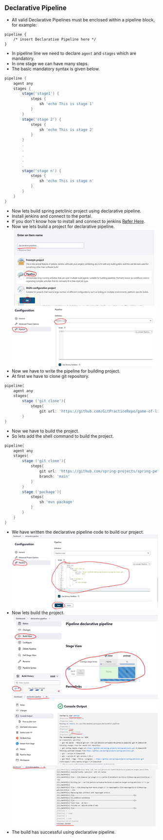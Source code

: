 Declarative Pipeline
--------------------

* All valid Declarative Pipelines must be enclosed within a pipeline block, for example:
```
pipeline {
    /* insert Declarative Pipeline here */
}
```
* In pipeline line we need to declare `agent` and `stages` which are mandatory.
* In one stage we can have many steps.
* The basic mandatory syntax is given below.
```groovy
pipeline {
    agent any 
    stages {
        stage('stage1') {
            steps {
                sh 'echo This is stage 1'
            }
        }
        stage('stage 2') {
            steps {
                sh 'echo This is stage 2'
            }
        }
        .
        .
        .
        .
        .
        stage('stage n') {
            steps {
                sh 'echo This is stage n'
            }
        }
    }
}
```
* Now lets build spring petclinic project using declarative pipeline.
* Install jenkins and connect to the portal.
* If you don't know how to install and connect to jenkins  [Refer Here](../jenkins-Install.md).
* Now we lets build a project for declarative pipeline.
![preview](../Images/Jenkins137.png)
![preview](../Images/Jenkins138.png)
* Now we have to write the pipeline for building project.
* At first we have to clone git repository.
```groovy
pipeline{
    agent any
    stages{
        stage ('git clone'){
            steps{
                git url: 'https://github.com/GitPracticeRepo/game-of-life.git'}
        }
}
```
* Now we have to build the project.
* So lets add the shell command to build the project.
```groovy
pipeline{
    agent any
    stages{
        stage ('git clone'){
            steps{
                git url: 'https://github.com/spring-projects/spring-petclinic.git',
                branch: 'main'
            }
        }
        stage ('package'){
            steps{
                sh 'mvn package'
            }
        }
    }
}
```
* We have written the declarative pipeline code to build our project.
![preview](../Images/Jenkins139.png)
* Now lets build the project.
![preview](../Images/Jenkins140.png)
![preview](../Images/Jenkins141.png)
![preview](../Images/Jenkins142.png)
* The build has successful using declarative pipeline.